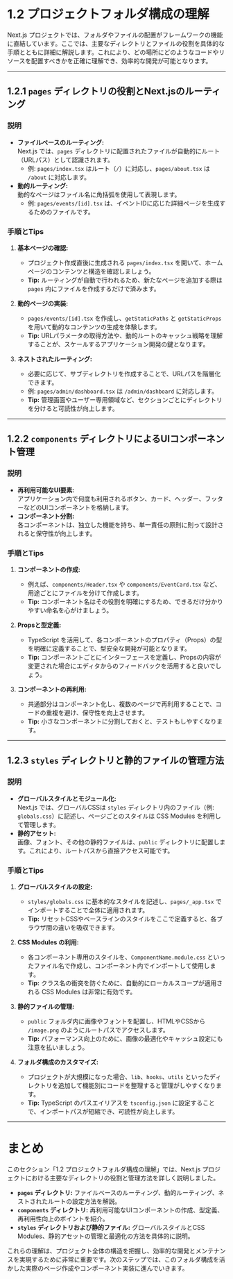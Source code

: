 # 1.2 プロジェクトフォルダ構成の理解

Next.js プロジェクトでは、フォルダやファイルの配置がフレームワークの機能に直結しています。ここでは、主要なディレクトリとファイルの役割を具体的な手順とともに詳細に解説します。これにより、どの場所にどのようなコードやリソースを配置すべきかを正確に理解でき、効率的な開発が可能となります。

---

## 1.2.1 `pages` ディレクトリの役割とNext.jsのルーティング

### 説明
- **ファイルベースのルーティング:**  
  Next.js では、`pages` ディレクトリに配置されたファイルが自動的にルート（URLパス）として認識されます。
    - 例: `pages/index.tsx` はルート（`/`）に対応し、`pages/about.tsx` は `/about` に対応します。
- **動的ルーティング:**  
  動的なページはファイル名に角括弧を使用して表現します。
    - 例: `pages/events/[id].tsx` は、イベントIDに応じた詳細ページを生成するためのファイルです。

### 手順とTips
1. **基本ページの確認:**
    - プロジェクト作成直後に生成される `pages/index.tsx` を開いて、ホームページのコンテンツと構造を確認しましょう。
    - **Tip:** ルーティングが自動で行われるため、新たなページを追加する際は `pages` 内にファイルを作成するだけで済みます。

2. **動的ページの実装:**
    - `pages/events/[id].tsx` を作成し、`getStaticPaths` と `getStaticProps` を用いて動的なコンテンツの生成を体験します。
    - **Tip:** URLパラメータの取得方法や、動的ルートのキャッシュ戦略を理解することが、スケールするアプリケーション開発の鍵となります。

3. **ネストされたルーティング:**
    - 必要に応じて、サブディレクトリを作成することで、URLパスを階層化できます。
    - 例: `pages/admin/dashboard.tsx` は `/admin/dashboard` に対応します。
    - **Tip:** 管理画面やユーザー専用領域など、セクションごとにディレクトリを分けると可読性が向上します。

---

## 1.2.2 `components` ディレクトリによるUIコンポーネント管理

### 説明
- **再利用可能なUI要素:**  
  アプリケーション内で何度も利用されるボタン、カード、ヘッダー、フッターなどのUIコンポーネントを格納します。
- **コンポーネント分割:**  
  各コンポーネントは、独立した機能を持ち、単一責任の原則に則って設計されると保守性が向上します。

### 手順とTips
1. **コンポーネントの作成:**
    - 例えば、`components/Header.tsx` や `components/EventCard.tsx` など、用途ごとにファイルを分けて作成します。
    - **Tip:** コンポーネント名はその役割を明確にするため、できるだけ分かりやすい命名を心がけましょう。

2. **Propsと型定義:**
    - TypeScript を活用して、各コンポーネントのプロパティ（Props）の型を明確に定義することで、型安全な開発が可能となります。
    - **Tip:** コンポーネントごとにインターフェースを定義し、Propsの内容が変更された場合にエディタからのフィードバックを活用すると良いでしょう。

3. **コンポーネントの再利用:**
    - 共通部分はコンポーネント化し、複数のページで再利用することで、コードの重複を避け、保守性を向上させます。
    - **Tip:** 小さなコンポーネントに分割しておくと、テストもしやすくなります。

---

## 1.2.3 `styles` ディレクトリと静的ファイルの管理方法

### 説明
- **グローバルスタイルとモジュール化:**  
  Next.js では、グローバルCSSは `styles` ディレクトリ内のファイル（例: `globals.css`）に記述し、ページごとのスタイルは CSS Modules を利用して管理します。
- **静的アセット:**  
  画像、フォント、その他の静的ファイルは、`public` ディレクトリに配置します。これにより、ルートパスから直接アクセス可能です。

### 手順とTips
1. **グローバルスタイルの設定:**
    - `styles/globals.css` に基本的なスタイルを記述し、`pages/_app.tsx` でインポートすることで全体に適用されます。
    - **Tip:** リセットCSSやベースラインのスタイルをここで定義すると、各ブラウザ間の違いを吸収できます。

2. **CSS Modules の利用:**
    - 各コンポーネント専用のスタイルを、`ComponentName.module.css` といったファイル名で作成し、コンポーネント内でインポートして使用します。
    - **Tip:** クラス名の衝突を防ぐために、自動的にローカルスコープが適用される CSS Modules は非常に有効です。

3. **静的ファイルの管理:**
    - `public` フォルダ内に画像やフォントを配置し、HTMLやCSSから `/image.png` のようにルートパスでアクセスします。
    - **Tip:** パフォーマンス向上のために、画像の最適化やキャッシュ設定にも注意を払いましょう。

4. **フォルダ構成のカスタマイズ:**
    - プロジェクトが大規模になった場合、`lib`、`hooks`、`utils` といったディレクトリを追加して機能別にコードを整理すると管理がしやすくなります。
    - **Tip:** TypeScript のパスエイリアスを `tsconfig.json` に設定することで、インポートパスが短縮でき、可読性が向上します。

---

# まとめ

このセクション「1.2 プロジェクトフォルダ構成の理解」では、Next.js プロジェクトにおける主要なディレクトリの役割と管理方法を詳しく説明しました。
- **`pages` ディレクトリ:** ファイルベースのルーティング、動的ルーティング、ネストされたルートの設定方法を解説。
- **`components` ディレクトリ:** 再利用可能なUIコンポーネントの作成、型定義、再利用性向上のポイントを紹介。
- **`styles` ディレクトリおよび静的ファイル:** グローバルスタイルとCSS Modules、静的アセットの管理と最適化の方法を具体的に説明。

これらの理解は、プロジェクト全体の構造を把握し、効率的な開発とメンテナンスを実現するために非常に重要です。次のステップでは、このフォルダ構成を活かした実際のページ作成やコンポーネント実装に進んでいきます。